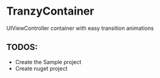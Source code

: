 # TranzyContainer
UIViewController container with easy transition animations

## TODOS:

- Create the Sample project
- Create nuget project
